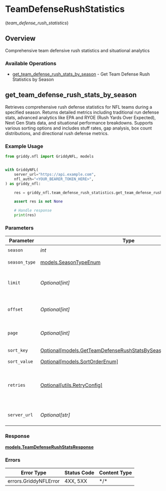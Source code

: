 # TeamDefenseRushStatistics
(*team_defense_rush_statistics*)

## Overview

Comprehensive team defensive rush statistics and situational analytics

### Available Operations

* [get_team_defense_rush_stats_by_season](#get_team_defense_rush_stats_by_season) - Get Team Defense Rush Statistics by Season

## get_team_defense_rush_stats_by_season

Retrieves comprehensive rush defense statistics for NFL teams during a specified season.
Returns detailed metrics including traditional run defense stats, advanced analytics like EPA
and RYOE (Rush Yards Over Expected), Next Gen Stats data, and situational performance
breakdowns. Supports various sorting options and includes stuff rates, gap analysis,
box count distributions, and directional rush defense metrics.


### Example Usage

<!-- UsageSnippet language="python" operationID="getTeamDefenseRushStatsBySeason" method="get" path="/api/secured/stats/team-defense/rush/season" -->
```python
from griddy.nfl import GriddyNFL, models


with GriddyNFL(
    server_url="https://api.example.com",
    nfl_auth="<YOUR_BEARER_TOKEN_HERE>",
) as griddy_nfl:

    res = griddy_nfl.team_defense_rush_statistics.get_team_defense_rush_stats_by_season(season=2025, season_type=models.SeasonTypeEnum.REG, limit=35, offset=0, page=1, sort_key=models.GetTeamDefenseRushStatsBySeasonQueryParamSortKey.RUSH_YPG, sort_value=models.SortOrderEnum.DESC)

    assert res is not None

    # Handle response
    print(res)

```

### Parameters

| Parameter                                                                                                                             | Type                                                                                                                                  | Required                                                                                                                              | Description                                                                                                                           | Example                                                                                                                               |
| ------------------------------------------------------------------------------------------------------------------------------------- | ------------------------------------------------------------------------------------------------------------------------------------- | ------------------------------------------------------------------------------------------------------------------------------------- | ------------------------------------------------------------------------------------------------------------------------------------- | ------------------------------------------------------------------------------------------------------------------------------------- |
| `season`                                                                                                                              | *int*                                                                                                                                 | :heavy_check_mark:                                                                                                                    | Season year                                                                                                                           | 2025                                                                                                                                  |
| `season_type`                                                                                                                         | [models.SeasonTypeEnum](../../models/seasontypeenum.md)                                                                               | :heavy_check_mark:                                                                                                                    | Type of season                                                                                                                        | REG                                                                                                                                   |
| `limit`                                                                                                                               | *Optional[int]*                                                                                                                       | :heavy_minus_sign:                                                                                                                    | Maximum number of teams to return                                                                                                     | 35                                                                                                                                    |
| `offset`                                                                                                                              | *Optional[int]*                                                                                                                       | :heavy_minus_sign:                                                                                                                    | Number of records to skip for pagination                                                                                              | 0                                                                                                                                     |
| `page`                                                                                                                                | *Optional[int]*                                                                                                                       | :heavy_minus_sign:                                                                                                                    | Page number for pagination                                                                                                            | 1                                                                                                                                     |
| `sort_key`                                                                                                                            | [Optional[models.GetTeamDefenseRushStatsBySeasonQueryParamSortKey]](../../models/getteamdefenserushstatsbyseasonqueryparamsortkey.md) | :heavy_minus_sign:                                                                                                                    | Field to sort by                                                                                                                      | rushYpg                                                                                                                               |
| `sort_value`                                                                                                                          | [Optional[models.SortOrderEnum]](../../models/sortorderenum.md)                                                                       | :heavy_minus_sign:                                                                                                                    | Sort direction                                                                                                                        | DESC                                                                                                                                  |
| `retries`                                                                                                                             | [Optional[utils.RetryConfig]](../../models/utils/retryconfig.md)                                                                      | :heavy_minus_sign:                                                                                                                    | Configuration to override the default retry behavior of the client.                                                                   |                                                                                                                                       |
| `server_url`                                                                                                                          | *Optional[str]*                                                                                                                       | :heavy_minus_sign:                                                                                                                    | An optional server URL to use.                                                                                                        | http://localhost:8080                                                                                                                 |

### Response

**[models.TeamDefenseRushStatsResponse](../../models/teamdefenserushstatsresponse.md)**

### Errors

| Error Type            | Status Code           | Content Type          |
| --------------------- | --------------------- | --------------------- |
| errors.GriddyNFLError | 4XX, 5XX              | \*/\*                 |